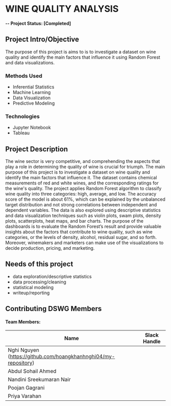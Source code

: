 # WINE QUALITY ANALYSIS

#### -- Project Status: [Completed]

## Project Intro/Objective
The purpose of this project is aims to is to investigate a dataset on wine quality and identify the main factors that influence it using Random Forest and data visualizations.
### Methods Used
* Inferential Statistics
* Machine Learning
* Data Visualization
* Predictive Modeling

### Technologies
* Jupyter Notebook 
* Tableau

## Project Description
The wine sector is very competitive, and comprehending the aspects that play a role in
determining the quality of wine is crucial for triumph. The main purpose of this project is to
investigate a dataset on wine quality and identify the main factors that influence it. The dataset
contains chemical measurements of red and white wines, and the corresponding ratings for the
wine's quality. The project applies Random Forest algorithm to classify wine quality into three
categories: high, average, and low. The accuracy score of the model is about 61%, which can be
explained by the unbalanced target distribution and not strong correlations between independent
and dependent variables. The data is also explored using descriptive statistics and data
visualization techniques such as violin plots, swam plots, density plots, scatterplots, heat maps,
and bar charts. The purpose of the dashboards is to evaluate the Random Forest’s result and
provide valuable insights about the factors that contribute to wine quality, such as wine
categories, or the levels of density, alcohol, residual sugar, and so forth. Moreover, winemakers
and marketers can make use of the visualizations to decide production, pricing, and marketing.


## Needs of this project
- data exploration/descriptive statistics
- data processing/cleaning
- statistical modeling
- writeup/reporting

## Contributing DSWG Members
#### Team Members:

|Name     |  Slack Handle   | 
|---------|-----------------|
|Nghi Nguyen (https://github.com/hoangkhanhnghi04/my-repository)
|Abdul Sohail Ahmed
|Nandini Sreekumaran Nair
|Poojan Gagrani
|Priya Varahan
